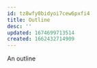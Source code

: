 ```yaml
---
id: tz8wfy0bidyoi7cew6pxfi4
title: Outline
desc: ''
updated: 1674699713514
created: 1662432714909
---
```

An outline
